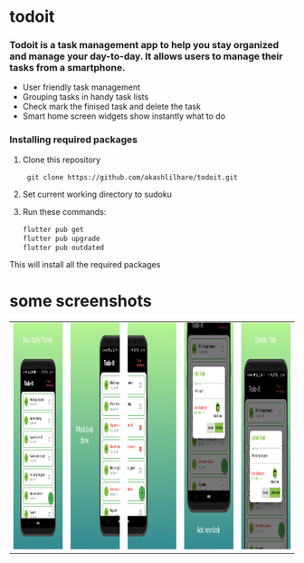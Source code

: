 # todoit

### Todoit is a task management app to help you stay organized and manage your day-to-day. It allows users to manage their tasks from a smartphone.

* User friendly task management
* Grouping tasks in handy task lists
* Check mark the finised task and delete the task
* Smart home screen widgets show instantly what to do


### Installing required packages

1. Clone this repository
   ```
    git clone https://github.com/akashlilhare/todoit.git
   ```

2. Set current working directory to sudoku

3. Run these commands:
   ```
   flutter pub get
   flutter pub upgrade
   flutter pub outdated
   ```

 This will install all the required packages


<h1>some screenshots</h1>
<table>
  <tr>
    <td><img src="screenshot/screen_1.png" width="200" height="400"></td>
    <td><img src="screenshot/screen_2.png" width="200" height="400"></td>
    <td><img src="screenshot/screen_3.png" width="200" height="400"></td>
        <td><img src="screenshot/screen_4.png" width="200" height="400"></td>
        <td><img src="screenshot/screen_5.png" width="200" height="400"></td>
  </tr>
 </table>






